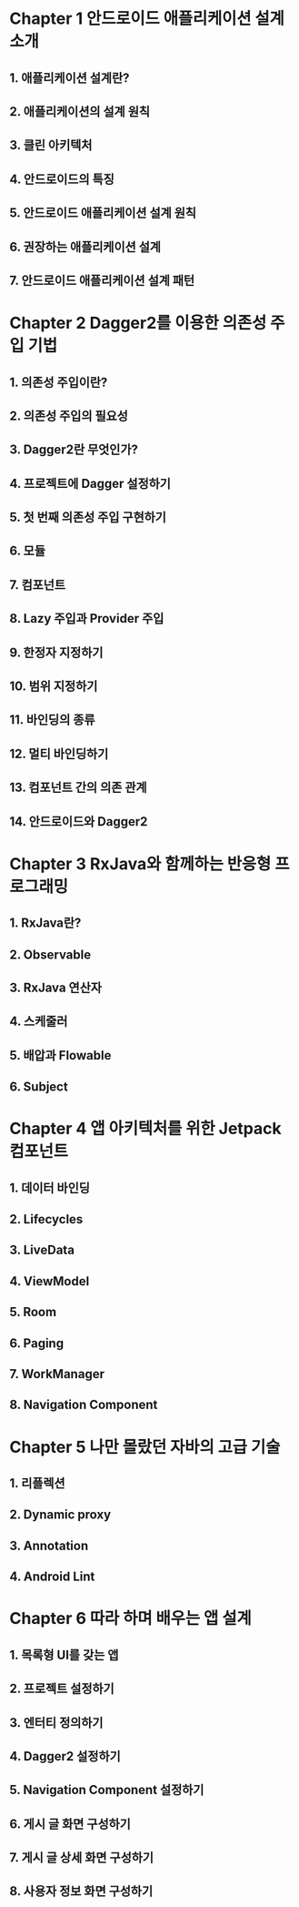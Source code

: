 # Chapter 1 안드로이드 애플리케이션 설계 소개
## 1. 애플리케이션 설계란?
## 2. 애플리케이션의 설계 원칙
## 3. 클린 아키텍처
## 4. 안드로이드의 특징
## 5. 안드로이드 애플리케이션 설계 원칙
## 6. 권장하는 애플리케이션 설계
## 7. 안드로이드 애플리케이션 설계 패턴


# Chapter 2 Dagger2를 이용한 의존성 주입 기법
## 1. 의존성 주입이란?
## 2. 의존성 주입의 필요성
## 3. Dagger2란 무엇인가?
## 4. 프로젝트에 Dagger 설정하기
## 5. 첫 번째 의존성 주입 구현하기
## 6. 모듈
## 7. 컴포넌트
## 8. Lazy 주입과 Provider 주입
## 9. 한정자 지정하기
## 10. 범위 지정하기
## 11. 바인딩의 종류
## 12. 멀티 바인딩하기
## 13. 컴포넌트 간의 의존 관계
## 14. 안드로이드와 Dagger2


# Chapter 3 RxJava와 함께하는 반응형 프로그래밍
## 1. RxJava란?
## 2. Observable
## 3. RxJava 연산자
## 4. 스케줄러
## 5. 배압과 Flowable
## 6. Subject


# Chapter 4 앱 아키텍처를 위한 Jetpack 컴포넌트
## 1. 데이터 바인딩
## 2. Lifecycles
## 3. LiveData
## 4. ViewModel
## 5. Room
## 6. Paging
## 7. WorkManager
## 8. Navigation Component


# Chapter 5 나만 몰랐던 자바의 고급 기술
## 1. 리플렉션
## 2. Dynamic proxy
## 3. Annotation
## 4. Android Lint


# Chapter 6 따라 하며 배우는 앱 설계
## 1. 목록형 UI를 갖는 앱
## 2. 프로젝트 설정하기
## 3. 엔터티 정의하기
## 4. Dagger2 설정하기
## 5. Navigation Component 설정하기
## 6. 게시 글 화면 구성하기
## 7. 게시 글 상세 화면 구성하기
## 8. 사용자 정보 화면 구성하기 